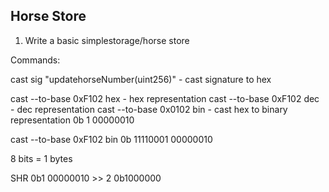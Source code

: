 ## Horse Store

1. Write a basic simplestorage/horse store

Commands:

cast sig "updatehorseNumber(uint256)" - cast signature to hex

cast --to-base 0xF102 hex - hex representation
cast --to-base 0xF102 dec - dec representation
cast --to-base 0x0102 bin - cast hex to binary representation
0b 1 00000010

cast --to-base 0xF102 bin
0b 11110001 00000010

8 bits = 1 bytes

SHR
0b1 00000010 >> 2
  0b1000000 
